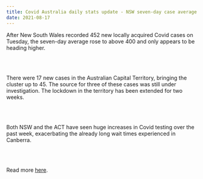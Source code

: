 ```yaml
---
title: Covid Australia daily stats update - NSW seven-day case average climbs above 400
date: 2021-08-17
---
```


<p>After New South Wales recorded 452 new locally acquired Covid cases on Tuesday, the seven-day average rose to above 400 and only appears to be heading higher.</p><br><br>

<p>There were 17 new cases in the Australian Capital Territory, bringing the cluster up to 45. The source for three of these cases was still under investigation. The lockdown in the territory has been extended for two weeks.</p><br><br>

<p>Both NSW and the ACT have seen huge increases in Covid testing over the past week, exacerbating the already long wait times experienced in Canberra.</p><br><br>

<p>Read more <a href="https://www.theguardian.com/news/datablog/2021/aug/17/covid-australia-daily-stats-update-nsw-seven-day-case-average-climbs-above-400">here</a>.</p>
